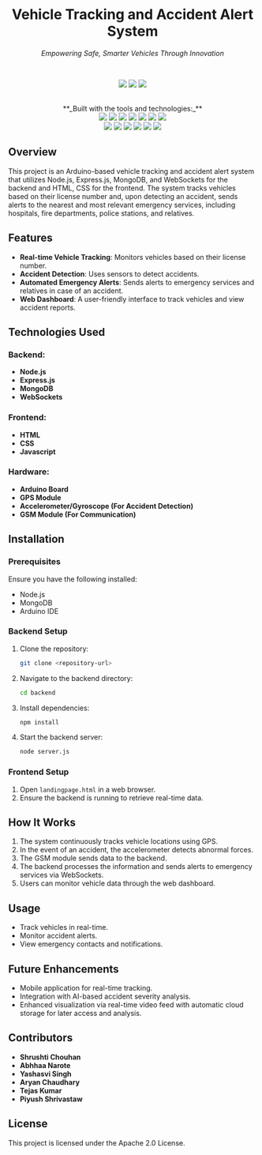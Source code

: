<div align="center">

# Vehicle Tracking and Accident Alert System

*Empowering Safe, Smarter Vehicles Through Innovation*

<br>

<img src = "https://img.shields.io/github/last-commit/Pi004/Iot_Project?color=blue"/><!--<img src="https://img.shields.io/badge/last%20commit-may-blue" />-->
<img src="https://img.shields.io/badge/javascript-40.0%25-blue" />
<img src="https://img.shields.io/badge/languages-5-blue" />

<br>
**_Built with the tools and technologies:_**

<br>
<img src="https://img.shields.io/badge/Express-black?logo=express&logoColor=white" />
<img src="https://img.shields.io/badge/JSON-black?logo=json&logoColor=white" />
<img src="https://img.shields.io/badge/Markdown-black?logo=markdown&logoColor=white" />
<img src="https://img.shields.io/badge/Socket.io-black?logo=socket.io&logoColor=white" />
<img src="https://img.shields.io/badge/npm-red?logo=npm&logoColor=white" />
<img src="https://img.shields.io/badge/Mongoose-d9534f?logo=mongoose&logoColor=white" />
<img src="https://img.shields.io/badge/.ENV-yellow?logo=dotenv&logoColor=black" />
<br>
<img src="https://img.shields.io/badge/JavaScript-yellow?logo=javascript&logoColor=black" />
<img src="https://img.shields.io/badge/Nodemon-green?logo=nodemon&logoColor=white" />
<img src="https://img.shields.io/badge/C++-00599C?logo=c%2b%2b&logoColor=white" />
<img src="https://img.shields.io/badge/Cloudinary-3448C5?logo=cloudinary&logoColor=white" />
<img src="https://img.shields.io/badge/Twilio-F22F46?logo=twilio&logoColor=white" />
<img src="https://img.shields.io/badge/Canvas-d9534f?logo=canvas&logoColor=white" />

</div>

## Overview
This project is an Arduino-based vehicle tracking and accident alert system that utilizes Node.js, Express.js, MongoDB, and WebSockets for the backend and HTML, CSS for the frontend. The system tracks vehicles based on their license number and, upon detecting an accident, sends alerts to the nearest and most relevant emergency services, including hospitals, fire departments, police stations, and relatives.

## Features
- **Real-time Vehicle Tracking**: Monitors vehicles based on their license number.
- **Accident Detection**: Uses sensors to detect accidents.
- **Automated Emergency Alerts**: Sends alerts to emergency services and relatives in case of an accident.
- **Web Dashboard**: A user-friendly interface to track vehicles and view accident reports.

## Technologies Used
### Backend:
- **Node.js**
- **Express.js**
- **MongoDB**
- **WebSockets**

### Frontend:
- **HTML**
- **CSS**
- **Javascript**

### Hardware:
- **Arduino Board**
- **GPS Module**
- **Accelerometer/Gyroscope (For Accident Detection)**
- **GSM Module (For Communication)**

## Installation
### Prerequisites
Ensure you have the following installed:
- Node.js
- MongoDB
- Arduino IDE

### Backend Setup
1. Clone the repository:
   ```sh
   git clone <repository-url>
   ```
2. Navigate to the backend directory:
   ```sh
   cd backend
   ```
3. Install dependencies:
   ```sh
   npm install
   ```
4. Start the backend server:
   ```sh
   node server.js
   ```

### Frontend Setup
1. Open `landingpage.html` in a web browser.
2. Ensure the backend is running to retrieve real-time data.

## How It Works
1. The system continuously tracks vehicle locations using GPS.
2. In the event of an accident, the accelerometer detects abnormal forces.
3. The GSM module sends data to the backend.
4. The backend processes the information and sends alerts to emergency services via WebSockets.
5. Users can monitor vehicle data through the web dashboard.

## Usage
- Track vehicles in real-time.
- Monitor accident alerts.
- View emergency contacts and notifications.

## Future Enhancements
- Mobile application for real-time tracking.
- Integration with AI-based accident severity analysis.
- Enhanced visualization via real-time video feed with automatic cloud storage for later access and analysis.

## Contributors
- **Shrushti Chouhan**
- **Abhhaa Narote**
- **Yashasvi Singh**
- **Aryan Chaudhary**
- **Tejas Kumar**
- **Piyush Shrivastaw**

## License
This project is licensed under the Apache 2.0 License.

